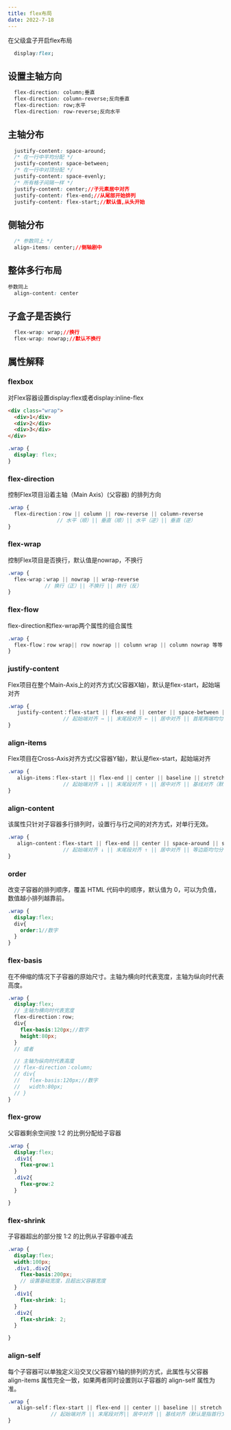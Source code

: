 ```yaml
---
title: flex布局
date: 2022-7-18
---
```


在父级盒子开启flex布局
```css
  display:flex;
```

## 设置主轴方向

```css
  flex-direction: column;垂直
  flex-direction: column-reverse;反向垂直
  flex-direction: row;水平
  flex-direction: row-reverse;反向水平
```

## 主轴分布
```css
  justify-content: space-around;
  /* 在一行中平均分配 */
  justify-content: space-between;
  /* 在一行中对顶分配 */
  justify-content: space-evenly;
  /* 所有格子间隔一样 */
  justify-content: center;//子元素居中对齐
  justify-content: flex-end;//从尾部开始排列
  justify-content: flex-start;//默认值,从头开始
```

## 侧轴分布
```css
  /* 参数同上 */
  align-items: center;//侧轴剧中
```

## 整体多行布局
```css
参数同上
  align-content: center
```

## 子盒子是否换行

```css
  flex-wrap: wrap;//换行
  flex-wrap: nowrap;//默认不换行
```
## 属性解释
### flexbox
对Flex容器设置display:flex或者display:inline-flex


 <flex-flexbox/>

```html
<div class="wrap">
  <div>1</div>
  <div>2</div>
  <div>3</div>
</div>
```

```scss
.wrap {
  display: flex;
}
 ```

 ### flex-direction
控制Flex项目沿着主轴（Main Axis）(父容器) 的排列方向

<flex-flexDirection/>

```scss
.wrap {
  flex-direction：row || column || row-reverse || column-reverse
                // 水平（顺）|| 垂直（顺）|| 水平（逆）|| 垂直（逆）
}
 ```

 ### flex-wrap
控制Flex项目是否换行，默认值是nowrap，不换行

<flex-flexWrap/>

```scss
.wrap {
  flex-wrap：wrap || nowrap || wrap-reverse
            // 换行（正）|| 不换行 || 换行（反）
}
 ```


 ### flex-flow
flex-direction和flex-wrap两个属性的组合属性

```scss
.wrap {
  flex-flow：row wrap|| row nowrap || column wrap || column nowrap 等等
}
 ```

 ###  justify-content
Flex项目在整个Main-Axis上的对齐方式(父容器X轴)，默认是flex-start，起始端对齐

<flex-flexJustifyContent/>

```scss
.wrap {
   justify-content：flex-start || flex-end || center || space-between || space-around
                  // 起始端对齐 → || 末尾段对齐 ← || 居中对齐 || 首尾两端均匀分布 || 均匀分布（首尾两端的子容器到父容器的距离是子容器间距的一半）
}
 ```

 ###  align-items
Flex项目在Cross-Axis对齐方式(父容器Y轴)，默认是flex-start，起始端对齐

<flex-flexAlignItems/>

```scss
.wrap {
   align-items：flex-start || flex-end || center || baseline || stretch
                  // 起始端对齐 ↓ || 末尾段对齐 ↑ || 居中对齐 || 基线对齐（默认是指首行文字） || 子容器沿Y轴方向的尺寸拉伸至与父容器一致
}
 ```


 ###  align-content
该属性只针对子容器多行排列时，设置行与行之间的对齐方式，对单行无效。


<flex-flexAlignContent/>

```scss
.wrap {
   align-content：flex-start || flex-end || center || space-around || space-between || stretch
                  // 起始端对齐 ↓ || 末尾段对齐 ↑ || 居中对齐 || 等边距均匀分布 || 等间距均匀分布 || 拉伸对齐
}
 ```

 ###  order
改变子容器的排列顺序，覆盖 HTML 代码中的顺序，默认值为 0，可以为负值，数值越小排列越靠前。

<flex-flexOrder/>

```scss
.wrap {
  display:flex;
  div{
    order:1//数字
  }
}
 ```

 ###  flex-basis
在不伸缩的情况下子容器的原始尺寸。主轴为横向时代表宽度，主轴为纵向时代表高度。


```scss
.wrap {
  display:flex;
  // 主轴为横向时代表宽度
  flex-direction：row;
  div{
    flex-basis:120px;//数字
    height:80px;
  }
  // 或者

  // 主轴为纵向时代表高度
  // flex-direction：column;
  // div{
  //   flex-basis:120px;//数字
  //   width:80px;
  // }
}
 ```

 ###  flex-grow
父容器剩余空间按 1:2 的比例分配给子容器

  <flex-flexGrow/>

```scss
.wrap {
  display:flex;
  .div1{
    flex-grow:1
  }
  .div2{
    flex-grow:2
  }

}
 ```

 ###  flex-shrink
子容器超出的部分按 1:2 的比例从子容器中减去

  <flex-flexShrink/>

```scss
.wrap {
  display:flex;
  width:100px;
  .div1,.div2{
    flex-basis:200px;
    // 设置基础宽度，且超出父容器宽度
  }
  .div1{
    flex-shrink: 1;
  }
  .div2{
    flex-shrink: 2;
  }

}
 ```

 ###  align-self
每个子容器可以单独定义沿交叉(父容器Y)轴的排列的方式，此属性与父容器 align-items 属性完全一致，如果两者同时设置则以子容器的 align-self 属性为准。

<flex-flexAlignSelf/>

```scss
.wrap {
   align-self：flex-start || flex-end || center || baseline || stretch
              // 起始端对齐 || 末尾段对齐|| 居中对齐 || 基线对齐（默认是指首行文字） || 子容器沿Y轴方向的尺寸拉伸至与父容器一致
}
 ```